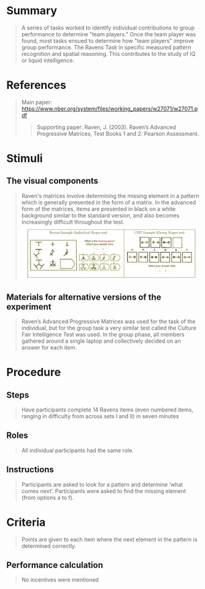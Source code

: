 # Summary
> A series of tasks worked to identify individual contributions to group performance to determine "team players." Once the team player was found, most tasks ensued to determine how "team players" improve group performance. The Ravens Task in specific measured pattern recognition and spatial reasoning. This contributes to the study of IQ or liquid intelligence. 

# References
> Main paper: https://www.nber.org/system/files/working_papers/w27071/w27071.pdf
> > Supporting paper: Raven, J. (2003). Raven’s Advanced Progressive Matrices, Test Books 1 and 2: Pearson Assessment.

# Stimuli
## The visual components
> Raven's matrices involve determining the missing element in a pattern which is generally presented in the form of a matrix.
> In the advanced form of the matrices, items are presented in black on a white background similar to the standard version, and also becomes increasingly difficult throughout the test. 
![Example](images/Example.jpg)

## Materials for alternative versions of the experiment 
>  Raven’s Advanced Progressive Matrices was used for the task of the individual, but for the group task a very similar test called the Culture Fair Intelligence Test was used.
> In the group phase, all members gathered around a single laptop and collectively decided on an answer for each item.

# Procedure
## Steps
> Have participants complete 14 Ravens items (even numbered items, ranging in difficulty from across sets I and II) in seven minutes 

## Roles 
> All individual participants had the same role.

## Instructions
> Participants are asked to look for a pattern and determine ‘what comes next’. Participants were asked to find the missing element (from options
a to f). 

# Criteria
>  Points are given to each item where the next element in the pattern is determined correctly.

## Performance calculation
> No incentives were mentioned
